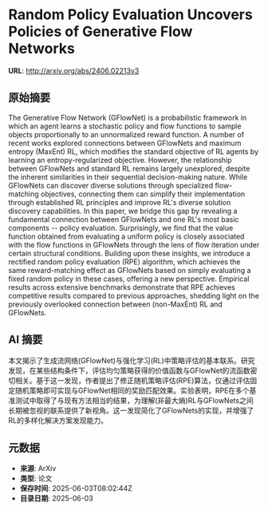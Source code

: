 # Random Policy Evaluation Uncovers Policies of Generative Flow Networks

**URL**: http://arxiv.org/abs/2406.02213v3

## 原始摘要

The Generative Flow Network (GFlowNet) is a probabilistic framework in which
an agent learns a stochastic policy and flow functions to sample objects
proportionally to an unnormalized reward function. A number of recent works
explored connections between GFlowNets and maximum entropy (MaxEnt) RL, which
modifies the standard objective of RL agents by learning an entropy-regularized
objective. However, the relationship between GFlowNets and standard RL remains
largely unexplored, despite the inherent similarities in their sequential
decision-making nature. While GFlowNets can discover diverse solutions through
specialized flow-matching objectives, connecting them can simplify their
implementation through established RL principles and improve RL's diverse
solution discovery capabilities. In this paper, we bridge this gap by revealing
a fundamental connection between GFlowNets and one RL's most basic components
-- policy evaluation. Surprisingly, we find that the value function obtained
from evaluating a uniform policy is closely associated with the flow functions
in GFlowNets through the lens of flow iteration under certain structural
conditions. Building upon these insights, we introduce a rectified random
policy evaluation (RPE) algorithm, which achieves the same reward-matching
effect as GFlowNets based on simply evaluating a fixed random policy in these
cases, offering a new perspective. Empirical results across extensive
benchmarks demonstrate that RPE achieves competitive results compared to
previous approaches, shedding light on the previously overlooked connection
between (non-MaxEnt) RL and GFlowNets.


## AI 摘要

本文揭示了生成流网络(GFlowNet)与强化学习(RL)中策略评估的基本联系。研究发现，在某些结构条件下，评估均匀策略获得的价值函数与GFlowNet的流函数密切相关。基于这一发现，作者提出了修正随机策略评估(RPE)算法，仅通过评估固定随机策略即可实现与GFlowNet相同的奖励匹配效果。实验表明，RPE在多个基准测试中取得了与现有方法相当的结果，为理解(非最大熵)RL与GFlowNets之间长期被忽视的联系提供了新视角。这一发现简化了GFlowNets的实现，并增强了RL的多样化解决方案发现能力。

## 元数据

- **来源**: ArXiv
- **类型**: 论文
- **保存时间**: 2025-06-03T08:02:44Z
- **目录日期**: 2025-06-03
